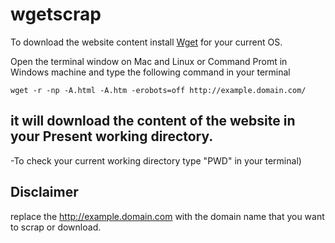 wgetscrap
===================
To download the website content install [Wget](https://www.gnu.org/software/wget/) for your current OS.

Open the terminal window on Mac and Linux or Command Promt in Windows machine and type the following command in 
your terminal


  `wget -r -np -A.html -A.htm -erobots=off http://example.domain.com/`
  
  
it will download the content of the website in your Present working directory.
-------
-To check your current working directory type "PWD" in your terminal)

Disclaimer
----------
replace the http://example.domain.com with the domain name that you want to scrap or download.


